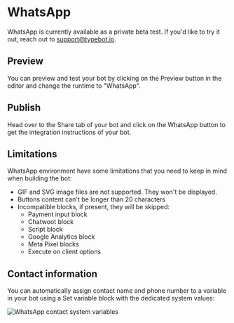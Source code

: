 # WhatsApp

WhatsApp is currently available as a private beta test. If you'd like to try it out, reach out to support@typebot.io.

## Preview

You can preview and test your bot by clicking on the Preview button in the editor and change the runtime to "WhatsApp".

## Publish

Head over to the Share tab of your bot and click on the WhatsApp button to get the integration instructions of your bot.

## Limitations

WhatsApp environment have some limitations that you need to keep in mind when building the bot:

- GIF and SVG image files are not supported. They won't be displayed.
- Buttons content can't be longer than 20 characters
- Incompatible blocks, if present, they will be skipped:
  - Payment input block
  - Chatwoot block
  - Script block
  - Google Analytics block
  - Meta Pixel blocks
  - Execute on client options

## Contact information

You can automatically assign contact name and phone number to a variable in your bot using a Set variable block with the dedicated system values:

<img src="/img/whatsapp/contact-var.png" alt="WhatsApp contact system variables" />
